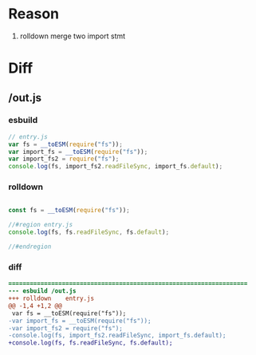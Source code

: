 # Reason
1. rolldown merge two import stmt
# Diff
## /out.js
### esbuild
```js
// entry.js
var fs = __toESM(require("fs"));
var import_fs = __toESM(require("fs"));
var import_fs2 = require("fs");
console.log(fs, import_fs2.readFileSync, import_fs.default);
```
### rolldown
```js

const fs = __toESM(require("fs"));

//#region entry.js
console.log(fs, fs.readFileSync, fs.default);

//#endregion
```
### diff
```diff
===================================================================
--- esbuild	/out.js
+++ rolldown	entry.js
@@ -1,4 +1,2 @@
 var fs = __toESM(require("fs"));
-var import_fs = __toESM(require("fs"));
-var import_fs2 = require("fs");
-console.log(fs, import_fs2.readFileSync, import_fs.default);
+console.log(fs, fs.readFileSync, fs.default);

```